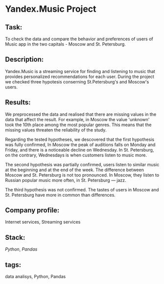 # Yandex.Music Project

## Task:
To check the data and compare the behavior and preferences of users of Music app in the two capitals - Moscow and St. Petersburg.

## Description:
Yandex.Music is a streaming service for finding and listening to music that provides personalized recommendations for each user. During the project we checked three hypotesis conserning St.Petersburg's and Moscow's users.

## Results:
We preprocessed the data and realised that there are missing values in the data that affect the result. For example, in Moscow the value 'unknown' took the 10th place among the most popular genres. This means that the missing values threaten the reliability of the study.

Regarding the tested hypotheses, we descovered that the first hypothesis was fully confirmed, In Moscow the peak of auditions falls on Monday and Friday, and there is a noticeable decline on Wednesday. In St. Petersburg, on the contrary, Wednesdays is when customers listen to music more.

The second hypothesis was partially confirmed, users listen to similar music at the beginning and at the end of the week. The difference between Moscow and St. Petersburg is not too pronounced. In Moscow, they listen to Russian popular music more often, in St. Petersburg — jazz.

The third hypothesis was not confirmed. The tastes of users in Moscow and St. Petersburg have more in common than differences.

## Company profile:
Internet services, Streaming services 

## Stack:
*Python*, *Pandas*

## tags:
data analisys, Python, Pandas
